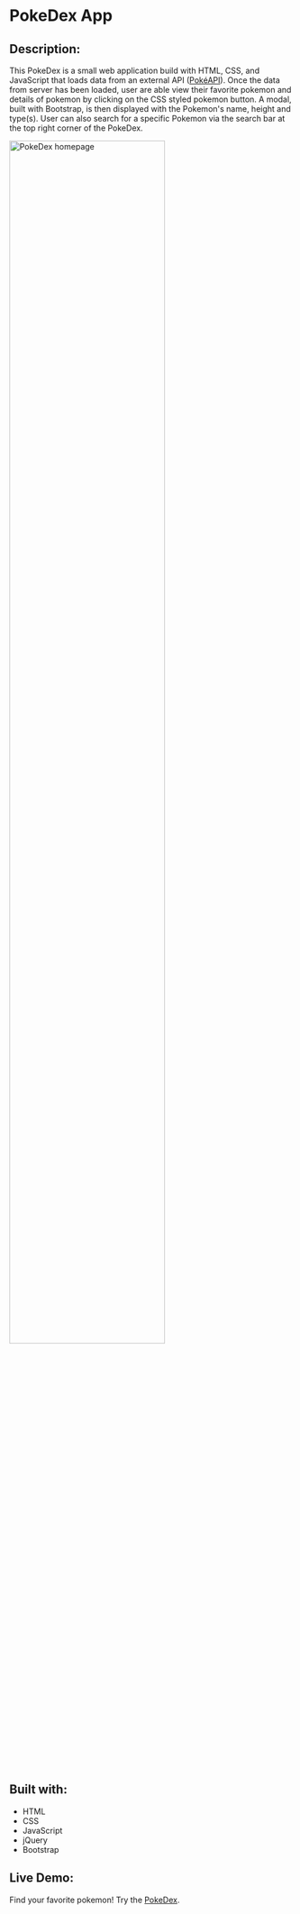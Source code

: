 # PokeDex App

## Description:

This PokeDex is a small web application build with HTML, CSS, and
JavaScript that loads data from an external API \([PokéAPI](https://pokeapi.co)\). Once the data from server has been loaded, user are able view their favorite pokemon and details of pokemon by clicking on the CSS styled pokemon button. A modal, built with Bootstrap, is then displayed with the Pokemon's name, height and type(s). User can also search for a specific Pokemon via the search bar at the top right corner of the PokeDex.

  <img width="74%" alt="PokeDex homepage" src="https://user-images.githubusercontent.com/96999730/171458477-872d7c23-763c-4da1-88b1-ef4f4299b9f9.png">

## Built with:

- HTML
- CSS
- JavaScript
- jQuery
- Bootstrap

## Live Demo:

Find your favorite pokemon! Try the [PokeDex](https://jbettmann.github.io/pokedex-app/index.html).
